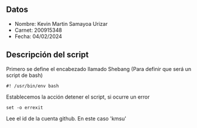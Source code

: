 ## Datos
* Nombre: Kevin Martin Samayoa Urizar
* Carnet: 200915348
* Fecha: 04/02/2024

## Descripción del script

Primero se define el encabezado llamado Shebang (Para definir que será un script de bash)
    
    #! /usr/bin/env bash

Establecemos la acción detener el script, si ocurre un error
  
    set -o errexit

  Lee el id de la cuenta github. En este caso 'kmsu'
